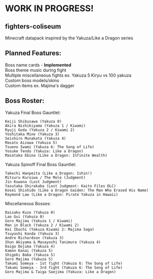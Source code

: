 # WORK IN PROGRESS!

## fighters-coliseum
Minecraft datapack inspired by the Yakuza/Like a Dragon series

## Planned Features:
Boss name cards - <b>Implemented</b><br>
Boss theme music during fight<br>
Multiple miscellaneous fights ex. Yakuza 5 Kiryu vs 100 yakuza<br>
Custom boss models/skins<br>
Custom items ex. Majima's dagger

## Boss Roster:
Yakuza Final Boss Gauntlet:<br>
```
Keiji Shibusawa (Yakuza 0)
Akira Nishikiyama (Yakuza 1 / Kiwami)
Ryuji Goda (Yakuza 2 / Kiwami 2)
Yoshitaka Mine (Yakuza 3)
Seishiro Munakata (Yakuza 4)
Masato Aizawa (Yakuza 5)
Tsueno Iwami (Yakuza 6: The Song of Life)
Yosuke Tendo (Yakuza: Like a Dragon)
Masataka Ebina (Like a Dragon: Infinite Wealth)

```
Yakuza Spinoff Final Boss Gauntlet:
```
Takechi Hanpeita (Like a Dragon: Ishin!)
Mitsuru Kuroiwa / The Mole (Judgment)
Jin Kuwana (Lost Judgment)
Yasutaka Shirakaba (Lost Judgment: Kaito Files DLC)
Kosei Shishido (Like a Dragon Gaiden: The Man Who Erased His Name)
Raymond Law (Like a Dragon: Pirate Yakuza in Hawaii)
```
Miscellaneous Bosses:
```
Daisaku Kuze (Yakuza 0)
Lao Gui (Yakuza 0)
Goro Majima (Yakuza 1 / Kiwami)
Man in Black (Yakuza 2 / Kiwami 2)
Kei Ibuchi (Yakuza Kiwami 2: Majima Saga)
Tsuyoshi Kanda (Yakuza 3)
Andre Richardson (Yakuza 3)
Shun Akiyama & Masayoshi Tanimura (Yakuza 4)
Daigo Dojima (Yakuza 4)
Kamon Kanai (Yakuza 5)
Shigeki Baba (Yakuza 5)
Goro Majima (Yakuza 5)
Takumi Someya - 1st fight (Yakuza 6: The Song of Life)
Takumi Someya - 3rd fight (Yakuza 6: The Song of Life)
Goro Majima & Taiga Saejima (Yakuza: Like a Dragon)
